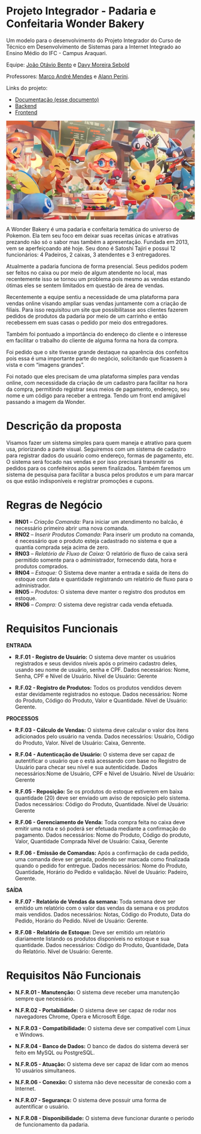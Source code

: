 # Projeto Integrador - Padaria e Confeitaria Wonder Bakery

Um modelo para o desenvolvimento do Projeto Integrador do Curso de Técnico em Desenvolvimento de Sistemas para a Internet Integrado ao Ensino Médio do IFC - Campus Araquari.

Equipe: [João Otávio Bento](https://github.com/MsHapen) e [Davy Moreira Sebold](https://github.com/Rascro)

Professores: [Marco André Mendes](github.com/marcoandre) e [Alann Perini](https://github.com/AlannKPerini).

Links do projeto:

-   [Documentação (esse documento)](https://github.com/MsHapen/pi_modelo.git)
-   [Backend](github.com/marcoandre/pi-backend)
-   [Frontend](github.com/marcoandre/pi-frontend)

![Wonder_Bakery](docs/Wonder-Bakery.webp "Wonder Bakery")

A Wonder Bakery é uma padaria e confeitaria temática do universo de Pokemon. Ela tem seu foco em deixar suas receitas únicas e atrativas prezando não só o sabor mas também a apresentação. Fundada em 2013, vem se aperfeiçoando até hoje. Seu dono é Satoshi Tajiri e possui 12 funcionários: 4 Padeiros, 2 caixas, 3 atendentes e 3 entregadores.

Atualmente a padaria funciona de forma presencial. Seus pedidos podem ser feitos no  caixa ou por meio de algum atendente no local, mas recentemente isso se tornou um problema pois mesmo as vendas estando ótimas eles se sentem limitados em questão de área de vendas.

Recentemente a equipe sentiu a necessidade de uma plataforma para vendas online visando ampliar suas vendas juntamente com a criação de filiais. Para isso requisitou um site que possibilitasse aos clientes fazerem pedidos de produtos da padaria por meio de um carrinho e então recebessem em suas casas o pedido por meio dos entregadores.

Também foi pontuado a importância do endereço do cliente e o interesse em facilitar o trabalho do cliente de alguma forma na hora da compra.

Foi pedido que o site tivesse grande destaque na aparência dos confeitos pois essa é uma importante parte do negócio, solicitando que ficassem à vista e com “imagens grandes”.

Foi notado que eles precisam de uma plataforma simples para vendas online, com necessidade da criação de um cadastro para facilitar na hora da compra, permitindo registrar seus meios de pagamento, endereço, seu nome e um código para receber a entrega. Tendo um front end amigável passando a imagem da Wonder.


# Descrição da proposta

Visamos fazer um sistema simples para quem maneja e atrativo para quem usa, priorizando a parte visual. Seguiremos com um sistema de cadastro para registrar dados do usuário como endereço, formas de pagamento, etc. O sistema será focado nas vendas e por isso precisará transmitir os pedidos para os confeiteiros após serem finalizados. Também faremos um sistema de pesquisa para facilitar a busca pelos produtos e um para marcar os que estão indisponíveis e registrar promoções e cupons. 

# Regras de Negócio 

- **RN01** – *Criação Comanda:* Para iniciar um atendimento no balcão, é necessário primeiro abrir uma nova comanda.
- **RN02** – *Inserir Produtos Comanda:* Para inserir um produto na comanda, é necessário que o produto esteja cadastrado no sistema e que a quantia comprada seja acima de zero.
- **RN03** – *Relatório de Fluxo de Caixa:* O relatório de fluxo de caixa será permitido somente para o administrador, fornecendo data, hora e produtos comprados.
- **RN04** – *Estoque:* O Sistema deve manter a entrada e saída de itens do estoque com data e quantidade registrando um relatório de fluxo para o administrador.
- **RN05** – *Produtos:* O sistema deve manter o registro dos produtos em estoque.
- **RN06** – *Compra:* O sistema deve registrar cada venda efetuada.

# Requisitos Funcionais

**ENTRADA**

- **R.F.01 - Registro de Usuário:** O sistema deve manter os usuários registrados e seus devidos níveis após o primeiro cadastro deles, usando seu nome de usuário, senha e CPF.
Dados necessários: Nome, Senha, CPF e Nível de Usuário.
Nível de Usuário: Gerente

- **R.F.02 - Registro de Produtos:** Todos os produtos vendidos devem estar devidamente registrados no estoque.
Dados necessários: Nome do Produto, Código do Produto, Valor e Quantidade.
Nível de Usuário: Gerente.

**PROCESSOS**

- **R.F.03 - Cálculo de Vendas:** O sistema deve calcular o valor dos itens adicionados pelo usuário na venda.
Dados necessários: Usuário, Código do Produto, Valor.
Nível de Usuário: Caixa, Genrente.

- **R.F.04 - Autenticação de Usuário:** O sistema deve ser capaz de autentificar o usuário que o está acessando com base no Registro de Usuário para checar seu nível e sua autenticidade.
Dados necessários:Nome de Usuário, CPF e Nível de Usuário.
Nível de Usuário: Gerente

- **R.F.05 - Reposição:** Se os produtos do estoque estiverem em baixa quantidade (20) deve ser enviado um aviso de reposição pelo sistema.
Dados necessários: Código do Produto, Quantidade.
Nível de Usuário: Gerente

- **R.F.06 - Gerenciamento de Venda:** Toda compra feita no caixa deve emitir uma nota e só poderá ser efetuada mediante a confirmação do pagamento.
Dados necessários: Nome do Produto, Código do produto, Valor, Quantidade Comprada
Nível de Usuário: Caixa, Gerente

- **R.F.06 - Emissão de Comandas:** Após a confirmação de cada pedido, uma comanda deve ser gerada, podendo ser marcada como finalizada quando o pedido for entregue.
Dados necessários: Nome do Produto, Quantidade, Horário do Pedido e validação.
Nível de Usuário: Padeiro, Gerente.

**SAÍDA**

- **R.F.07 - Relatório de Vendas da semana:** Toda semana deve ser emitido um relatório com o valor das vendas da semana e os produtos mais vendidos.
Dados necessários: Notas, Código do Produto, Data do Pedido, Horário do Pedido.
Nível de Usuário: Gerente.

- **R.F.08 - Relatório de Estoque:** Deve ser emitido um relatório diariamente listando os produtos disponíveis no estoque e sua quantidade. 
Dados necessários: Código do Produto, Quantidade, Data do Relatório.
Nível de Usuário: Gerente.

# Requisitos Não Funcionais

- **N.F.R.01 - Manutenção:** O sistema deve receber uma manutenção sempre que necessário.

- **N.F.R.02 - Portabilidade:** O sistema deve ser capaz de rodar nos navegadores Chrome, Opera e Microsoft Edge.

- **N.F.R.03 - Compatibilidade:** O sistema deve ser compativel com Linux e Windows.

- **N.F.R.04 - Banco de Dados:** O banco de dados do sistema deverá ser feito em MySQL ou PostgreSQL.

- **N.F.R.05 - Atuação:** O sistema deve ser capaz de lidar com ao menos 10 usuários simultaneos.

- **N.F.R.06 - Conexão:** O sistema não deve necessitar de conexão com a Internet.

- **N.F.R.07 - Segurança:** O sistema deve possuir uma forma de autentificar o usuário.

- **N.F.R.08 - Disponibilidade:** O sistema deve funcionar durante o periodo de funcionamento da padaria.
